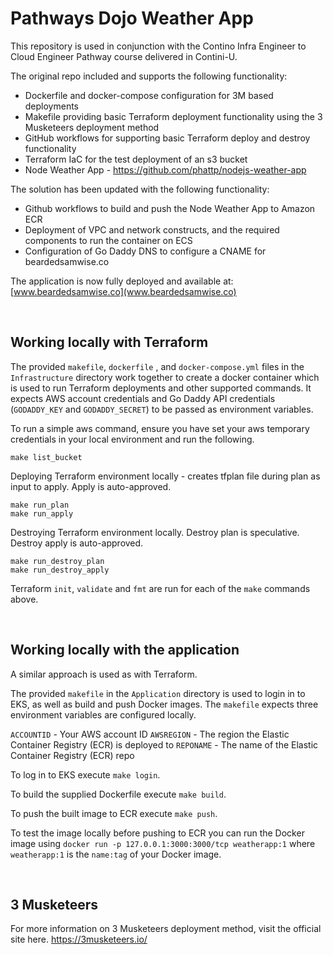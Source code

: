

# Pathways Dojo Weather App 

This repository is used in conjunction with the Contino Infra Engineer to Cloud Engineer Pathway course delivered in Contini-U. 

The original repo included and supports the following functionality:
* Dockerfile and docker-compose configuration for 3M based deployments
* Makefile providing basic Terraform deployment functionality using the 3 Musketeers deployment method
* GitHub workflows for supporting basic Terraform deploy and destroy functionality 
* Terraform IaC for the test deployment of an s3 bucket
* Node Weather App - https://github.com/phattp/nodejs-weather-app

The solution has been updated with the following functionality:
* Github workflows to build and push the Node Weather App to Amazon ECR
* Deployment of VPC and network constructs, and the required components to run the container on ECS
* Configuration of Go Daddy DNS to configure a CNAME for beardedsamwise.co

The application is now fully deployed and available at: [www.beardedsamwise.co](www.beardedsamwise.co)

<br> 

## Working locally with Terraform

The provided `makefile`, `dockerfile` , and `docker-compose.yml` files in the `Infrastructure` directory work together to create a docker container which is used to run Terraform deployments and other supported commands. It expects AWS account credentials and Go Daddy API credentials (`GODADDY_KEY` and `GODADDY_SECRET`) to be passed as environment variables. 

To run a simple aws command, ensure you have set your aws temporary credentials in your local environment and run the following. 

```
make list_bucket
```

Deploying Terraform environment locally - creates tfplan file during plan as input to apply. Apply is auto-approved.

```
make run_plan
make run_apply
```

Destroying Terraform environment locally. Destroy plan is speculative. Destroy apply is auto-approved.

```
make run_destroy_plan
make run_destroy_apply
```
Terraform `init`, `validate` and `fmt` are run for each of the `make` commands above.

<br> 

## Working locally with the application

A similar approach is used as with Terraform. 

The provided `makefile` in the `Application` directory is used to login in to EKS, as well as build and push Docker images. The `makefile` expects three environment variables are configured locally. 

`ACCOUNTID` - Your AWS account ID
`AWSREGION` - The region the Elastic Container Registry (ECR) is deployed to
`REPONAME`  - The name of the Elastic Container Registry (ECR) repo

To log in to EKS execute `make login`.

To build the supplied Dockerfile execute `make build`.

To push the built image to ECR execute `make push`. 

To test the image locally before pushing to ECR you can run the Docker image using `docker run -p 127.0.0.1:3000:3000/tcp weatherapp:1` where `weatherapp:1` is the `name:tag` of your Docker image. 

<br> 

## 3 Musketeers

For more information on 3 Musketeers deployment method, visit the official site here. https://3musketeers.io/

<br> 


